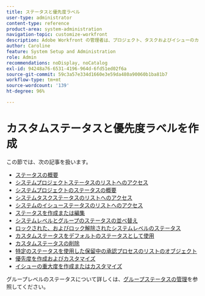 ```yaml
---
title: ステータスと優先度ラベル
user-type: administrator
content-type: reference
product-area: system-administration
navigation-topic: customize-workfront
description: Adobe Workfront の管理者は、プロジェクト、タスクおよびイシューのカスタムステータスを作成できます。これらは、Workfront システム全体のユーザーに対して、または特定のグループやサブグループに対して使用できます。作業アイテムのステータスは、作業アイテムの現在の開発状態を表します。
author: Caroline
feature: System Setup and Administration
role: Admin
recommendations: noDisplay, noCatalog
exl-id: 94248a76-6531-4196-964d-6fd51ed02f6a
source-git-commit: 59c3a57e334d1660e3e59da480a90060b1ba81b7
workflow-type: tm+mt
source-wordcount: '139'
ht-degree: 96%

---
```


# カスタムステータスと優先度ラベルを作成

この節では、次の記事を扱います。

* [ステータスの概要](../../../administration-and-setup/customize-workfront/creating-custom-status-and-priority-labels/statuses-overview.md)
* [システムプロジェクトステータスのリストへのアクセス](../../../administration-and-setup/customize-workfront/creating-custom-status-and-priority-labels/project-statuses.md)
* [システムプロジェクトのステータスの概要](../../../administration-and-setup/customize-workfront/creating-custom-status-and-priority-labels/system-project-statuses.md)
* [システムタスクステータスのリストへのアクセス](../../../administration-and-setup/customize-workfront/creating-custom-status-and-priority-labels/task-statuses.md)
* [システムのイシューステータスのリストへのアクセス](../../../administration-and-setup/customize-workfront/creating-custom-status-and-priority-labels/issue-statuses.md)
* [ステータスを作成または編集](../../../administration-and-setup/customize-workfront/creating-custom-status-and-priority-labels/create-or-edit-a-status.md)
* [システムレベルとグループのステータスの並べ替え](../../../administration-and-setup/customize-workfront/creating-custom-status-and-priority-labels/reorder-system-statuses.md)
* [ロックされた、およびロック解除されたシステムレベルのステータス](../../../administration-and-setup/customize-workfront/creating-custom-status-and-priority-labels/lock-or-unlock-a-custom-system-level-status.md)
* [カスタムステータスをデフォルトのステータスとして使用](../../../administration-and-setup/customize-workfront/creating-custom-status-and-priority-labels/use-custom-statuses-as-default-statuses.md)
* [カスタムステータスの削除](../../../administration-and-setup/customize-workfront/creating-custom-status-and-priority-labels/delete-a-custom-status.md)
* [特定のステータスを使用した保留中の承認プロセスのリストのオブジェクト](../../../administration-and-setup/customize-workfront/creating-custom-status-and-priority-labels/list-objects-pending-approval-certain-status.md)
* [優先度を作成およびカスタマイズ](../../../administration-and-setup/customize-workfront/creating-custom-status-and-priority-labels/create-customize-priorities.md)
* [イシューの重大度を作成またはカスタマイズ](../../../administration-and-setup/customize-workfront/creating-custom-status-and-priority-labels/create-customize-issue-severities.md)

グループレベルのステータスについて詳しくは、[グループステータスの管理](../../../administration-and-setup/manage-groups/manage-group-statuses/manage-group-statuses.md)を参照してください。
